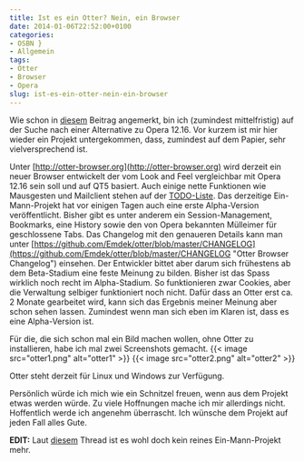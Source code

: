 ```yaml
---
title: Ist es ein Otter? Nein, ein Browser
date: 2014-01-06T22:52:00+0100
categories:
- OSBN }
- Allgemein
tags:
- Otter
- Browser
- Opera
slug: ist-es-ein-otter-nein-ein-browser
---
```

Wie schon in [diesem](/maxthon-browser-betaversion-fuer-linux-veroeffentlicht/ "Maxthon Beta für Linux") Beitrag angemerkt, bin ich (zumindest mittelfristig) auf der Suche nach einer Alternative zu Opera 12.16. Vor kurzem ist mir hier wieder ein Projekt untergekommen, dass, zumindest auf dem Papier, sehr vielversprechend ist.

Unter [http://otter-browser.org](http://otter-browser.org) wird derzeit ein neuer Browser entwickelt der vom Look and Feel vergleichbar mit Opera 12.16 sein soll und auf QT5 basiert. Auch einige nette Funktionen wie Mausgesten und Mailclient stehen auf der [TODO-Liste](https://github.com/Emdek/otter/blob/master/TODO "Otter Browser Todo-Liste"). Das derzeitige Ein-Mann-Projekt hat vor einigen Tagen auch eine erste Alpha-Version veröffentlicht. Bisher gibt es unter anderem ein Session-Management, Bookmarks, eine History sowie den von Opera bekannten Mülleimer für geschlossene Tabs. Das Changelog mit den genaueren Details kann man unter [https://github.com/Emdek/otter/blob/master/CHANGELOG](https://github.com/Emdek/otter/blob/master/CHANGELOG "Otter Browser Changelog") einsehen. Der Entwickler bittet aber darum sich frühestens ab dem Beta-Stadium eine feste Meinung zu bilden. Bisher ist das Spass wirklich noch recht im Alpha-Stadium. So funktionieren zwar Cookies, aber die Verwaltung selbiger funktioniert noch nicht. Dafür dass an Otter erst ca. 2 Monate gearbeitet wird, kann sich das Ergebnis meiner Meinung aber schon sehen lassen. Zumindest wenn man sich eben im Klaren ist, dass es eine Alpha-Version ist.

Für die, die sich schon mal ein Bild machen wollen, ohne Otter zu installieren, habe ich mal zwei Screenshots gemacht.
{{< image src="otter1.png" alt="otter1" >}}
{{< image src="otter2.png" alt="otter2" >}}

Otter steht derzeit für Linux und Windows zur Verfügung.

Persönlich würde ich mich wie ein Schnitzel freuen, wenn aus dem Projekt etwas werden würde. Zu viele Hoffnungen mache ich mir allerdings nicht. Hoffentlich werde ich angenehm überrascht. Ich wünsche dem Projekt auf jeden Fall alles Gute.

**EDIT:** Laut [diesem](http://phoronix.com/forums/showthread.php?92996-A-Qt5-Opera-Inspired-Browser-To-Ring-In-The-New-Year "Otter Browser Phoronix") Thread ist es wohl doch kein reines Ein-Mann-Projekt mehr.
